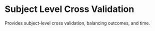 # Subject Level Cross Validation
Provides subject-level cross validation, balancing outcomes, and time.
